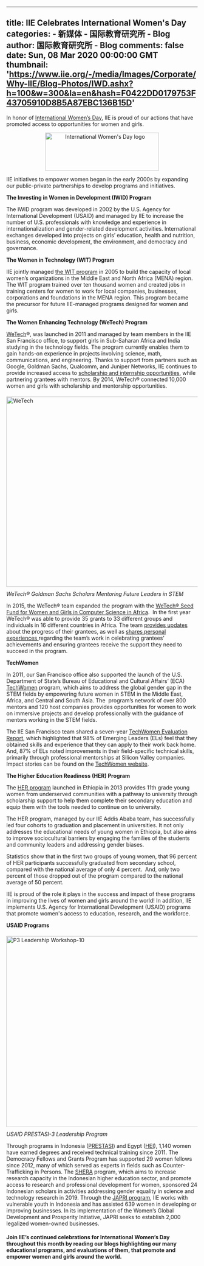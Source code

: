 
---
title: IIE Celebrates International Women's Day
categories: 
    - 新媒体
    - 国际教育研究所 - Blog
author: 国际教育研究所 - Blog
comments: false
date: Sun, 08 Mar 2020 00:00:00 GMT
thumbnail: 'https://www.iie.org/-/media/Images/Corporate/Why-IIE/Blog-Photos/IWD.ashx?h=100&w=300&la=en&hash=F0422DD0179753F43705910D8B5A87EBC136B15D'
---

<div>   
<p style="text-align: left;"> In honor of <a href="https://www.internationalwomensday.com/" target="_blank">International Women’s Day</a>, IIE is proud of our actions that have promoted access to opportunities for women and girls.</p>
<p style="text-align: center;"><img alt="International Women's Day logo" src="https://www.iie.org/-/media/Images/Corporate/Why-IIE/Blog-Photos/IWD.ashx?h=100&w=300&la=en&hash=F0422DD0179753F43705910D8B5A87EBC136B15D" style="height: 100px; width: 300px; vertical-align: middle;" referrerpolicy="no-referrer"></p>
<p style="text-align: left;">
IIE initiatives to empower women began in the early 2000s by expanding our public-private partnerships to develop programs and initiatives.
</p>
<p><strong>The Investing in Women in Development (IWID) Program</strong></p>
<p>The IWID program was developed in 2002 by the U.S. Agency for International Development (USAID) and managed by IIE to increase the number of U.S. professionals with knowledge and experience in internationalization and gender-related development activities. International exchanges developed into projects on girls’ education, health and nutrition, business, economic development, the environment, and democracy and governance.</p>
<p><strong>The Women in Technology (WIT) Program</strong></p>
<p>IIE jointly managed <a href="https://www.iie.org/en/Programs/Women-in-Technology">the WIT program</a> in 2005 to build the capacity of local women’s organizations in the Middle East and North Africa (MENA) region. The WIT program trained over ten thousand women and created jobs in training centers for women to work for local companies, businesses, corporations and foundations in the MENA region. This program became the precursor for future IIE-managed programs designed for women and girls.</p>
<p><strong>The Women Enhancing Technology (WeTech) Program</strong></p>
<p><a href="https://www.iie.org/en/Programs/WeTech">WeTech</a>®, was launched in 2011 and managed by team members in the IIE San Francisco office, to support girls in Sub-Saharan Africa and India studying in the technology fields. The program currently enables them to gain hands-on experience in projects involving science, math, communications, and engineering. Thanks to support from partners such as Google, Goldman Sachs, Qualcomm, and Juniper Networks, IIE continues to provide increased access to <a href="https://www.iie.org/en/Programs/WeTech/About">scholarship and internship opportunities</a>, while partnering grantees with mentors. By 2014, WeTech® connected 10,000 women and girls with scholarship and mentorship opportunities.<br>
<img alt="WeTech " src="https://www.iie.org/-/media/Images/Programs/WeTech/IMG_0027.ashx?h=500&w=751&la=en&hash=E9E83F560A27E126B0B8FFB82F380C8539AF9EC0" style="height: 500px; width: 751px; margin-top: 20px; margin-bottom: 10px;" referrerpolicy="no-referrer"><br>
<em>WeTech® Goldman Sachs Scholars Mentoring Future Leaders in STEM</em></p>
<p>In 2015, the WeTech® team expanded the program with the <a href="https://www.iie.org/en/Research-and-Insights/Publications/WeTech-Impact-Report-Seed-Fund-For-Women-And-Girls-In-Computer-Science-In-Africa">WeTech® Seed Fund for Women and Girls in Computer Science in Africa</a>.  In the first year WeTech® was able to provide 35 grants to 33 different groups and individuals in 16 different countries in Africa. The team <a href="https://www.iie.org/en/Learn/Blog/2016/10/2016-October-Women-Enhancing-Technology-Three-Years-Of-Impact">provides updates </a>about the progress of their grantees, as well as <a href="https://www.iie.org/en/Learn/Blog/2016/10/2016-October-WeTech-Qualcomm-Global-Scholars-Empowering-Next-Generation-Female-STEM-Leaders">shares personal experiences </a>regarding the team’s work in celebrating grantees’ achievements and ensuring grantees receive the support they need to succeed in the program.
</p>
<p><strong>TechWomen</strong></p>
<p>In 2011, our San Francisco office also supported the launch of the U.S. Department of State’s Bureau of Educational and Cultural Affairs’ (ECA)  <a href="https://www.iie.org/en/Programs/TechWomen">TechWomen</a> program, which aims to address the global gender gap in the STEM fields by empowering future women in STEM in the Middle East, Africa, and Central and South Asia. The  program’s network of over 800 mentors and 120 host companies provides opportunities for women to work on immersive projects and develop professionally with the guidance of mentors working in the STEM fields.</p>
<p>The IIE San Francisco team shared a seven-year <a href="https://www.iie.org/en/Research-and-Insights/Publications/TechWomen-Evaluation-Report-Year-7">TechWomen Evaluation Report</a>, which highlighted that 98% of Emerging Leaders (ELs) feel that they obtained skills and experience that they can apply to their work back home. And, 87% of ELs noted improvements in their field-specific technical skills, primarily through professional mentorships at Silicon Valley companies. Impact stories can be found on the <a href="https://www.techwomen.org/">TechWomen website</a>.</p>
<p><strong>The Higher Education Readiness (HER) Program</strong></p>
<p>The <a href="https://www.iie.org/en/Programs/HER">HER program</a> launched in Ethiopia in 2013 provides 11th grade young women from underserved communities with a pathway to university through scholarship support to help them complete their secondary education and equip them with the tools needed to continue on to university. </p>
<p>The HER program, managed by our IIE Addis Ababa team, has successfully led four cohorts to graduation and placement in universities. It not only addresses the educational needs of young women in Ethiopia, but also aims to improve sociocultural barriers by engaging the families of the students and community leaders and addressing gender biases.</p>
<p>Statistics show that in the first two groups of young women, that 96 percent of HER participants successfully graduated from secondary school, compared with the national average of only 4 percent.  And, only two percent of those dropped out of the program compared to the national average of 50 percent.</p>
<p>IIE is proud of the role it plays in the success and impact of these programs in improving the lives of women and girls around the world! In addition, IIE implements U.S. Agency for International Development (USAID) programs that promote women's access to education, research, and the workforce.</p>
<p><strong>USAID Programs</strong><br>
<img alt="P3 Leadership Workshop-10" src="https://www.iie.org/-/media/Images/Programs/USAID-PRESTASI/Group1.ashx?h=502&w=750&la=en&hash=2E658D5B5AC7943F45617B697107FA479B049980" style="height: 502px; width: 750px; margin-top: 20px; margin-bottom: 10px;" referrerpolicy="no-referrer"><br>
<em>USAID PRESTASI-3 Leadership Program</em></p>
<p>Through programs in Indonesia (<a href="https://www.iie.org/en/Programs/USAID-PRESTASI">PRESTASI</a>) and Egypt (<a href="https://www.iie.org/en/Programs/HEI-Private-University-Scholarships-Program">HEI</a>), 1,140 women have earned degrees and received technical training since 2011. The Democracy Fellows and Grants Program has supported 29 women fellows since 2012, many of which served as experts in fields such as Counter-Trafficking in Persons. The <a href="https://www.iie.org/en/Programs/SHERA">SHERA</a> program, which aims to increase research capacity in the Indonesian higher education sector, and promote access to research and professional development for women, sponsored 24 Indonesian scholars in activities addressing gender equality in science and technology research in 2019. Through the <a href="https://www.iie.org/en/Programs/USAID-JAdi-Pengusaha-MandiRI">JAPRI program</a>, IIE works with vulnerable youth in Indonesia and has assisted 639 women in developing or improving businesses. In its implementation of the Women’s Global Development and Prosperity Initiative, JAPRI seeks to establish 2,000 legalized women-owned businesses.</p>
<h4>Join IIE’s continued celebrations for International Women’s Day throughout this month by reading our blogs highlighting our many educational programs, and evaluations of them, that promote and empower women and girls around the world.</h4>
                


              
</div>
            